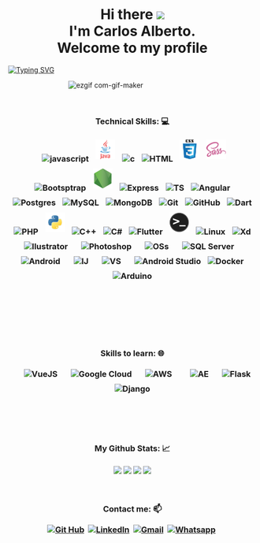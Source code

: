 <!-- Title -->
<h1 align="center">Hi there 
    <img src="https://raw.githubusercontent.com/iampavangandhi/iampavangandhi/master/gifs/Hi.gif" width="30px"><br>
    I'm Carlos Alberto. <br>
    Welcome to my profile
</h1>

[![Typing SVG](https://readme-typing-svg.herokuapp.com?color=7061ff&width=750&lines=I'm+a+simple+human+more+passionate+about+programming+💻)](https://git.io/typing-svg)

<!-- Background -->

<!-- I do add this "&nbsp;" because I can't center the GIFT, let me know if you know how do it -->
&nbsp;&nbsp;&nbsp;&nbsp;&nbsp;&nbsp;&nbsp;&nbsp;&nbsp;&nbsp;&nbsp;&nbsp;&nbsp;&nbsp;&nbsp;&nbsp;&nbsp;&nbsp;&nbsp;&nbsp;&nbsp;&nbsp;&nbsp;&nbsp;&nbsp;&nbsp;&nbsp;&nbsp;&nbsp;&nbsp;
![ezgif com-gif-maker](https://user-images.githubusercontent.com/55005374/95673501-37764680-0b66-11eb-8ee1-d4f4a2b285d9.gif)

&nbsp;

<!-- Technical Skills -->
<p><H3 align="center"><strong> Technical Skills: 💻 </strong></p>
  
<img height="40" style="margin: 5px" alt="javascript" src="https://user-images.githubusercontent.com/55005374/103146298-d98ce000-470c-11eb-973d-3ff9e1b90561.png">
<img height="40" style="margin: 5px" alt="java" src="https://raw.githubusercontent.com/devicons/devicon/master/icons/java/java-original-wordmark.svg">
<img height="40" style="margin: 5px" alt="c" src="https://profilinator.rishav.dev/skills-assets/c-original.svg">
<img height="40" style="margin: 5px" alt="HTML" src="https://user-images.githubusercontent.com/55005374/103146335-3d170d80-470d-11eb-9fce-ff775c77b96b.png">
<img height="40" style="margin: 5px" alt="CSS" src="https://raw.githubusercontent.com/github/explore/80688e429a7d4ef2fca1e82350fe8e3517d3494d/topics/css/css.png">
<img height="40" style="margin: 5px" alt="SASS" src="https://raw.githubusercontent.com/github/explore/80688e429a7d4ef2fca1e82350fe8e3517d3494d/topics/sass/sass.png">
<img height="40" style="margin: 5px" alt="Bootsptrap" src="https://profilinator.rishav.dev/skills-assets/bootstrap-plain.svg">
<img height="40" style="margin: 5px" alt="NodeJS" src="https://raw.githubusercontent.com/github/explore/80688e429a7d4ef2fca1e82350fe8e3517d3494d/topics/nodejs/nodejs.png">
<img height="40" style="margin: 5px" alt="Express" src="https://profilinator.rishav.dev/skills-assets/express-original-wordmark.svg">
<img height="40" style="margin: 5px" alt="TS" src="https://profilinator.rishav.dev/skills-assets/typescript-original.svg">
<img height="40" style="margin: 5px" alt="Angular" src="https://profilinator.rishav.dev/skills-assets/angularjs-original.svg">
<img height="40" style="margin: 5px" alt="Postgres" src="https://profilinator.rishav.dev/skills-assets/postgresql-original-wordmark.svg">
<img height="40" style="margin: 5px" alt="MySQL" src="https://profilinator.rishav.dev/skills-assets/mysql-original-wordmark.svg">
<img height="40" style="margin: 5px" alt="MongoDB" src="https://profilinator.rishav.dev/skills-assets/mongodb-original-wordmark.svg">
<!-- <img align="left" style="margin: 5px" alt="React" width="26px" src="https://raw.githubusercontent.com/github/explore/80688e429a7d4ef2fca1e82350fe8e3517d3494d/topics/react/react.png" />
<img align="left" style="margin: 5px" alt="Gatsby" width="26px" src="https://raw.githubusercontent.com/github/explore/e94815998e4e0713912fed477a1f346ec04c3da2/topics/gatsby/gatsby.png" />
<img align="left" style="margin: 5px" alt="GraphQL" width="26px" src="https://raw.githubusercontent.com/github/explore/80688e429a7d4ef2fca1e82350fe8e3517d3494d/topics/graphql/graphql.png" />
<img align="left" style="margin: 5px" alt="Deno" width="26px" src="https://raw.githubusercontent.com/github/explore/361e2821e2dea67711cde99c9c40ed357061cf27/topics/deno/deno.png" />-->
<img height="40" style="margin: 5px" alt="Git" src="https://profilinator.rishav.dev/skills-assets/git-scm-icon.svg">
<img height="40" style="margin: 5px" alt="GitHub" src="https://user-images.githubusercontent.com/55005374/103146218-b57ccf00-470b-11eb-8fcc-aa46cab9253f.png">
<img height="40" style="margin: 5px" alt="Dart" src="https://profilinator.rishav.dev/skills-assets/dartlang-icon.svg">
<img height="40" style="margin: 5px" alt="PHP" src="https://profilinator.rishav.dev/skills-assets/php-original.svg">
<img height="40" style="margin: 5px" alt="Python" src="https://raw.githubusercontent.com/github/explore/80688e429a7d4ef2fca1e82350fe8e3517d3494d/topics/python/python.png">
<img height="40" style="margin: 5px" alt="C++" src="https://profilinator.rishav.dev/skills-assets/cplusplus-original.svg">
<img height="40" style="margin: 5px" alt="C#" src="https://profilinator.rishav.dev/skills-assets/csharp-original.svg">
<img height="40" style="margin: 5px" alt="Flutter" src="https://profilinator.rishav.dev/skills-assets/flutterio-icon.svg">
<img height="40" style="margin: 5px" alt="Bash" src="https://raw.githubusercontent.com/github/explore/80688e429a7d4ef2fca1e82350fe8e3517d3494d/topics/terminal/terminal.png">
<img height="40" style="margin: 5px" alt="Linux" src="https://profilinator.rishav.dev/skills-assets/linux-original.svg">
<img height="40" style="margin: 5px" alt="Xd" src="https://profilinator.rishav.dev/skills-assets/adobexd.png">
<img height="40" style="margin: 5px" alt="Ilustrator" src="https://profilinator.rishav.dev/skills-assets/adobe_illustrator-icon.svg">
    <img height="40" style="margin: 5px" alt="Photoshop" src="https://user-images.githubusercontent.com/55005374/95686171-87cac400-0bb9-11eb-9d49-390f3543a0a6.png">
    <img height="40" style="margin: 5px" alt="OSs" src="https://user-images.githubusercontent.com/55005374/95686705-d9c11900-0bbc-11eb-87f5-a149b86cde5a.png">
    <img height="40" style="margin: 5px" alt="SQL Server" src="https://user-images.githubusercontent.com/55005374/95686779-5fdd5f80-0bbd-11eb-9a0b-8eb90d565518.png">
    <img height="40" style="margin: 5px" alt="Android" src="https://user-images.githubusercontent.com/55005374/95687393-a2546b80-0bc0-11eb-8991-c0c72326f29c.png">
    <img height="40" style="margin: 5px" alt="IJ" src="https://user-images.githubusercontent.com/55005374/95687670-51de0d80-0bc2-11eb-826b-83fb8c5ec221.png">
    <img height="40" style="margin: 5px" alt="VS" src="https://user-images.githubusercontent.com/55005374/100187906-b7eecd80-2eae-11eb-8074-b65db8dfaecb.png">
    <img height="40" style="margin: 5px" alt="Android Studio" src="https://user-images.githubusercontent.com/55005374/95687701-80f47f00-0bc2-11eb-89f5-a1a8e6788aeb.png">
<img height="40" style="margin: 5px" alt="Docker" src="https://profilinator.rishav.dev/skills-assets/docker-original-wordmark.svg">
<img height="40" style="margin: 5px" alt="Arduino" src="https://profilinator.rishav.dev/skills-assets/arduino.png">


    </p>
    
&nbsp;    

 
    <!-- Skills to learn -->

<p><H3 align="center"><strong>Skills to learn: 🌐</strong></p>
   
    <img height="40" style="margin: 5px" alt="VueJS" src="https://profilinator.rishav.dev/skills-assets/vuejs-original-wordmark.svg">
    <img height="40" style="margin: 5px" alt="Google Cloud" src="https://profilinator.rishav.dev/skills-assets/google_cloud-icon.svg">
    <img height="40" style="margin: 5px" alt="AWS" src="https://profilinator.rishav.dev/skills-assets/amazonwebservices-original-wordmark.svg">     
    <img height="40" style="margin: 5px" alt="AE" src="https://profilinator.rishav.dev/skills-assets/aftereffects.png">
    <img height="40" style="margin: 5px" alt="Flask" src="https://profilinator.rishav.dev/skills-assets/flask.png">
    <img height="40" style="margin: 5px" alt="Django" src="https://profilinator.rishav.dev/skills-assets/django-original.svg">

    </p>
&nbsp;

<p><H3 align="center"><strong>My Github Stats: 📈</strong></p>
<p align="center">
<img align="center" src="https://github-readme-stats.vercel.app/api/top-langs/?username=CarlosAlbertoR&&layout=compact&theme=blue-green">
<img align="center" src="https://github-readme-stats.vercel.app/api?username=CarlosAlbertoR&count_private=true&show_icons=trueline_height=21&theme=blue-green">	
<img align="center" src="https://github-readme-streak-stats.herokuapp.com/?user=CarlosAlbertoR&theme=blue-green">
<img align="center" src="https://github-profile-trophy.vercel.app/?username=CarlosAlbertoR&row=2&column=4&theme=darkhub">
</p>
&nbsp;

<p><H3 align="center"><strong>Contact me: 📫</strong></p>
<p align="center">
    <a href="https://github.com/CarlosAlbertoR"><img src="https://img.shields.io/badge/github-%2324292e.svg?&style=for-the-badge&logo=github&logoColor=white" alt="Git Hub" /></a>&nbsp;
    <a href="https://www.linkedin.com/in/carlos-alberto-rios-naranjo/"><img src="https://img.shields.io/badge/linkedin-%230077B5.svg?&style=for-the-badge&logo=linkedin&logoColor=white" alt="LinkedIn" /></a>&nbsp;
    <a href="mailto:carlosalbertorios@gmail.com?subject=Hello%20Sumanth"><img src="https://img.shields.io/badge/gmail-%23D14836.svg?&style=for-the-badge&logo=gmail&logoColor=white" alt="Gmail"/></a>&nbsp;
    <!--
    <a href="https://twitter.com/carlosriosnara"><img src="https://img.shields.io/badge/twitter-%231DA1F2.svg?&style=for-the-badge&logo=twitter&logoColor=white" alt="Twitter" /></a>&nbsp;
-->
    <a href=" https://wa.me/573207700576"><img src="https://img.shields.io/badge/whatsapp-%20BB2D2.svg?&style=for-the-badge&logo=whatsapp&logoColor=white" alt="Whatsapp" /></a>&nbsp; 
    <!--
    <a href="https://instagram.com/the.cs.geek?igshid=1mamru7aa53b2"><img src="https://img.shields.io/badge/instagram-%23E4405F.svg?&style=for-the-badge&logo=instagram&logoColor=white" alt="Instagram" /></a>&nbsp;
    <a href="#"><img alt="Website" src="https://img.shields.io/website?style=for-the-badge&up_message=portfolio&url=https%3A%2F%2Fkkvanonymous.github.io%2F"></a>-->
</p>

